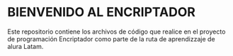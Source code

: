 # BIENVENIDO AL ENCRIPTADOR

Este repositorio contiene los archivos de código que realice en el proyecto de programación Encriptador como parte de la ruta de aprendizzaje 
de alura Latam. 
